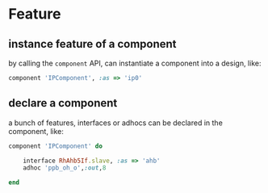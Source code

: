 # Feature
## instance feature of a component
by calling the `component` API, can instantiate a component into a design, like:
```ruby
component 'IPComponent', :as => 'ip0'
```
## declare a component
a bunch of features, interfaces or adhocs can be declared in the component, like:
```ruby
component 'IPComponent' do

	interface RhAhb5If.slave, :as => 'ahb'
	adhoc 'ppb_oh_o',:out,8

end
```